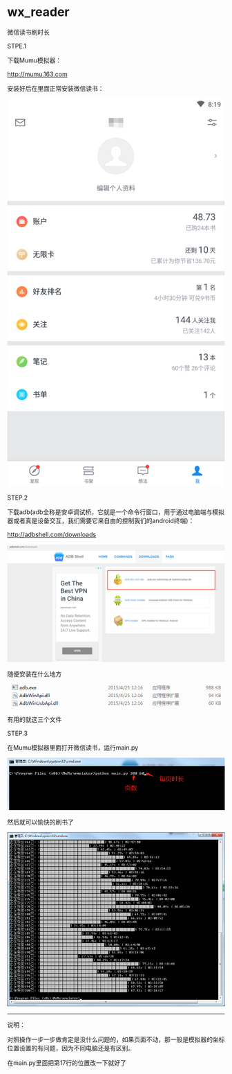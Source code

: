 # wx_reader
微信读书刷时长

STPE.1

下载Mumu模拟器：

http://mumu.163.com

安装好后在里面正常安装微信读书：

![图片说明1](https://github.com/jursber/wx_reader/blob/master/img/%E6%88%AA%E5%9B%BE2.png)

STEP.2

下载adb(adb全称是安卓调试桥，它就是一个命令行窗口，用于通过电脑端与模拟器或者真是设备交互，我们需要它来自由的控制我们的android终端)：

http://adbshell.com/downloads

![图片说明1](https://github.com/jursber/wx_reader/blob/master/img/adb.png)

随便安装在什么地方

![图片说明1](https://github.com/jursber/wx_reader/blob/master/img/adb2.png)

有用的就这三个文件

STEP.3

在Mumu模拟器里面打开微信读书，运行main.py

![图片说明1](https://github.com/jursber/wx_reader/blob/master/img/main.png)

然后就可以愉快的刷书了

![图片说明1](https://github.com/jursber/wx_reader/blob/master/img/%E6%88%AA%E5%9B%BE1.png)


-------------------------------------------------------------------------

说明：

对照操作一步一步做肯定是没什么问题的，如果页面不动，那一般是模拟器的坐标位置设置的有问题，因为不同电脑还是有区别。

在main.py里面把第17行的位置改一下就好了
